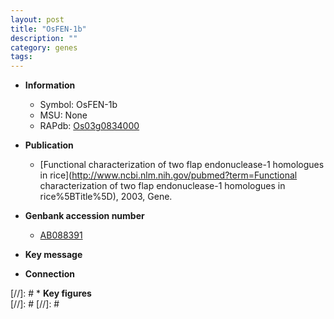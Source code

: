 ```yaml
---
layout: post
title: "OsFEN-1b"
description: ""
category: genes
tags: 
---
```


* **Information**  
    + Symbol: OsFEN-1b  
    + MSU: None  
    + RAPdb: [Os03g0834000](http://rapdb.dna.affrc.go.jp/viewer/gbrowse_details/irgsp1?name=Os03g0834000)  

* **Publication**  
    + [Functional characterization of two flap endonuclease-1 homologues in rice](http://www.ncbi.nlm.nih.gov/pubmed?term=Functional characterization of two flap endonuclease-1 homologues in rice%5BTitle%5D), 2003, Gene.

* **Genbank accession number**  
    + [AB088391](http://www.ncbi.nlm.nih.gov/nuccore/AB088391)

* **Key message**  

* **Connection**  

[//]: # * **Key figures**  
[//]: # 
[//]: # 
